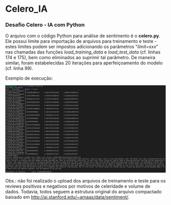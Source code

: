 # Celero_IA

### Desafio Celero - IA com Python

O arquivo com o código Python para análise de sentimento é o **celero.py**. Ele possui limite para importação de arquivos para treinamento e teste - estes limites podem ser impostos adicionando os parâmetros "*limit=xxx*" nas chamadas das funções *load_training_data* e *load_test_data* (cf. linhas 174 e 175), bem como eliminados ao suprimir tal parâmetro. De maneira similar, foram estabelecidas 20 iterações para aperfeiçoamento do modelo (cf. linha 99).

Exemplo de execução:

![exec](https://github.com/euriconicacio/Celero_IA/blob/main/exec.png)

Obs.: não foi realizado o upload dos arquivos de treinamento e teste para os reviews positivos e negativos por motivos de celeridade e volume de dados. Todavia, todos seguem a estrutura original do arquivo compactado baixado em http://ai.stanford.edu/~amaas/data/sentiment/.
